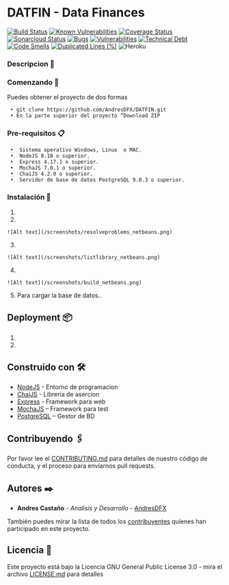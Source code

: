# DATFIN - Data Finances

 [![Build Status](https://travis-ci.com/AndresDFX/DATFIN.svg?branch=master)](https://travis-ci.com/AndresDFX/DATFIN) [![Known Vulnerabilities](https://snyk.io/test/github/AndresDFX/DATFIN/badge.svg?targetFile=package.json)](https://snyk.io/test/github/AndresDFX/DATFIN?targetFile=package.json) [![Coverage Status](https://coveralls.io/repos/github/AndresDFX/DATFIN/badge.svg?branch=master)](https://coveralls.io/github/AndresDFX/DATFIN?branch=master) [![Sonarcloud Status](https://sonarcloud.io/api/project_badges/measure?project=com.lapots.breed.judge:judge-rule-engine&metric=alert_status)](https://sonarcloud.io/dashboard?id=datfin) [![Bugs](https://sonarcloud.io/api/project_badges/measure?project=datfin&metric=bugs)](https://sonarcloud.io/dashboard?id=datfin) [![Vulnerabilities](https://sonarcloud.io/api/project_badges/measure?project=datfin&metric=vulnerabilities)](https://sonarcloud.io/dashboard?id=datfin) [![Technical Debt](https://sonarcloud.io/api/project_badges/measure?project=datfin&metric=sqale_index)](https://sonarcloud.io/dashboard?id=datfin) [![Code Smells](https://sonarcloud.io/api/project_badges/measure?project=datfin&metric=code_smells)](https://sonarcloud.io/dashboard?id=datfin) [![Duplicated Lines (%)](https://sonarcloud.io/api/project_badges/measure?project=datfin&metric=duplicated_lines_density)](https://sonarcloud.io/dashboard?id=datfin) ![Heroku](https://heroku-badges.herokuapp.com/?app=datfin)

### Descripcion 📌


### Comenzando 🚀
Puedes obtener el proyecto de dos formas
```
 • git clone https://github.com/AndresDFX/DATFIN.git
 • En la parte superior del proyecto “Download ZIP
```

### Pre-requisitos 📋
```
 •  Sistema operativo Windows, Linux  o MAC.
 •	NodeJS 8.10 o superior.
 •	Express 4.17.1 o superior.
 •	MochaJS 7.0.1 o superior.
 •	ChaiJS 4.2.0 o superior.
 •	Servidor de base de datos PostgreSQL 9.0.3 o superior.
```

### Instalación 🔧

1.	

2.	

	![Alt text](/screenshots/resolveproblems_netbeans.png)
		
3.	
	
	![Alt text](/screenshots/listlibrary_netbeans.png)

4.	

	![Alt text](/screenshots/build_netbeans.png)

5.	Para cargar la base de datos..

## Deployment 📦
1.	
2.	

## Construido con 🛠️

* [NodeJS](https://nodejs.org/) - Entorno de programacion
* [ChaiJS](https://www.chaijs.com/) - Libreria de asercion
* [Express](https://expressjs.com/es/) - Framework para web
* [MochaJS](https://docs.oracle.com/javase/7/docs/api/javax/swing/package-summary.html) – Framework para test
* [PostgreSQL](https://www.postgresql.org/) – Gestor de BD

## Contribuyendo 🖇️
Por favor lee el [CONTRIBUTING.md](https://gist.github.com/AndresDFX/DATFIN) para detalles de nuestro código de conducta, y el proceso para enviarnos pull requests.

## Autores ✒️

* **Andres Castaño** - *Analisis y Desarrollo* - [AndresDFX](https://github.com/AndresDFX)

También puedes mirar la lista de todos los [contribuyentes](https://github.com/AndresDFX/HSM/contributors) quíenes han participado en este proyecto. 

## Licencia 📄

Este proyecto está bajo la Licencia GNU General Public License 3.0 - mira el archivo [LICENSE.md](LICENSE.md) para detalles
